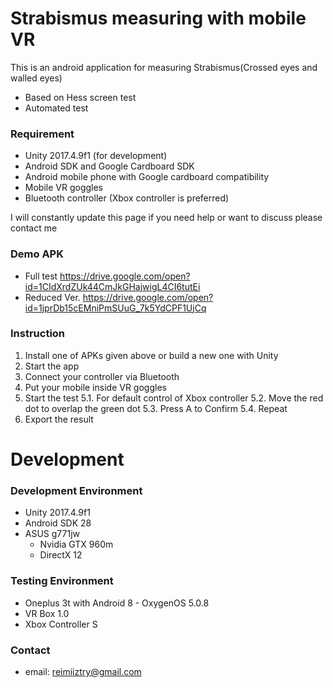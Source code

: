 # Strabismus measuring with mobile VR

This is an android application for measuring Strabismus(Crossed eyes and walled eyes)
  - Based on Hess screen test
  - Automated test

### Requirement

  - Unity 2017.4.9f1 (for development)
  - Android SDK and Google Cardboard SDK
  - Android mobile phone with Google cardboard compatibility
  - Mobile VR goggles
  - Bluetooth controller (Xbox controller is preferred)

I will constantly update this page if you need help or want to discuss please contact me

### Demo APK
  - Full test
    https://drive.google.com/open?id=1CIdXrdZUk44CmJkGHajwigL4CI6tutEi
  - Reduced Ver.
    https://drive.google.com/open?id=1jprDb15cEMniPmSUuG_7k5YdCPF1UjCq
    
### Instruction
1. Install one of APKs given above or build a new one with Unity
2. Start the app
3. Connect your controller via Bluetooth
4. Put your mobile inside VR goggles
5. Start the test
    5.1. For default control of Xbox controller
    5.2. Move the red dot to overlap the green dot
    5.3. Press A to Confirm
    5.4. Repeat
6. Export the result
    
# Development

### Development Environment
  - Unity 2017.4.9f1
  - Android SDK 28
  - ASUS g771jw
    - Nvidia GTX 960m
    - DirectX 12

### Testing Environment
  - Oneplus 3t with Android 8 - OxygenOS 5.0.8
  - VR Box 1.0
  - Xbox Controller S


### Contact
 - email: reimiiztry@gmail.com
